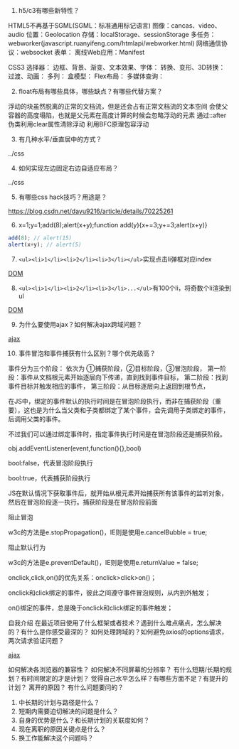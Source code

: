 1. h5/c3有哪些新特性？

  HTML5不再基于SGML(SGML：标准通用标记语言)
  图像：cancas、video、audio
  位置：Geolocation
  存储：localStorage、sessionStorage
  多任务：webworker(javascript.ruanyifeng.com/htmlapi/webworker.html)
  网络通信协议：websocket
  表单：
  离线Web应用：Manifest 

  CSS3
  选择器：
  边框、背景、渐变、文本效果、字体：
  转换、变形、3D转换：
  过渡、动画：
  多列：
  盒模型：
  Flex布局：
  多媒体查询：

2. float布局有哪些具体，哪些缺点？有哪些代替方案？

  浮动的块虽然脱离的正常的文档流，但是还会占有正常文档流的文本空间
  会使父容器的高度塌陷，也就是父元素在高度计算的时候会忽略浮动的元素
  通过::after伪类利用clear属性清除浮动
  利用BFC原理包容浮动

3. 有几种水平/垂直居中的方式？

  ../css

4. 如何实现左边固定右边自适应布局？

  ../css

5. 有哪些css hack技巧？用途是？

  https://blog.csdn.net/dayu9216/article/details/70225261

6. x=1;y=1;add(8);alert(x+y);function add(y){x+=3;y+=3;alert(x+y)}

  ```js
  add(8); // alert(15)
  alert(x+y); // alert(5)
  ```

7. `<ul><li>1</li><li>2</li><li>3</li></ul>`实现点击li弹框对应index

  [DOM](./DOM.html)

8. `<ul><li>1</li><li>2</li><li>3</li>...</ul>`有100个li，将奇数个li渲染到ul

  [DOM](./DOM.html)

9. 为什么要使用ajax？如何解决ajax跨域问题？

  [ajax](./ajax.md)

10. 事件冒泡和事件捕获有什么区别？哪个优先级高？

  事件分为三个阶段：
  依次为 ①捕获阶段，②目标阶段，③冒泡阶段，
  第一阶段：事件从文档根元素开始逐层向下传递，直到找到事件目标，
  第二阶段：找到事件目标并触发相应的事件，
  第三阶段：从目标逐层向上返回到根节点，

  在JS中，绑定的事件默认的执行时间是在冒泡阶段执行，而非在捕获阶段（重要），这也是为什么当父类和子类都绑定了某个事件，会先调用子类绑定的事件，后调用父类的事件。

  不过我们可以通过绑定事件时，指定事件执行时间是在冒泡阶段还是捕获阶段。

  obj.addEventListener(event,function(){},bool)

  bool:false，代表冒泡阶段执行

  bool:true，代表捕获阶段执行

  JS在默认情况下获取事件后，就开始从根元素开始捕获所有该事件的监听对象，然后在冒泡阶段逐一执行。捕获阶段是在冒泡阶段前面

  

  阻止冒泡

  w3c的方法是e.stopPropagation()，IE则是使用e.cancelBubble = true;

  阻止默认行为

  w3c的方法是e.preventDefault()，IE则是使用e.returnValue = false;

  onclick,click,on()的优先关系：onclick>click>on()；

  onclick和click绑定的事件，彼此之间遵守事件冒泡规则，从内到外触发；

  on()绑定的事件，总是晚于onclick和click绑定的事件触发；




自我介绍
在最近项目使用了什么框架或者技术？遇到什么难点痛点，怎么解决的？有什么是你感受最深的？
如何处理跨域的？如何避免axios的options请求，两次请求验证问题？
  
  [ajax](./ajax.md)

如何解决各浏览器的兼容性？
如何解决不同屏幕的分辨率？
有什么短期/长期的规划？有时间限定的才是计划？
觉得自己水平怎么样？有哪些方面不足？有提升的计划？
离开的原因？
有什么问题要问的？
1. 中长期的计划与路径是什么？
2. 短期内需要迫切解决的问题是什么？
3. 自身的优势是什么？和长期计划的关联度如何？
4. 现在离职的原因关键点是什么？
5. 换工作能解决这个问题吗？
